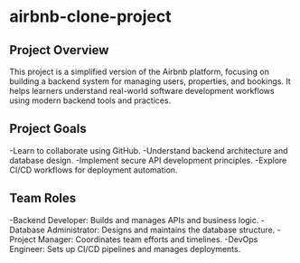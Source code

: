 # airbnb-clone-project
## Project Overview
This project is a simplified version of the Airbnb platform, focusing on building a backend system for managing users, properties, and bookings. It helps learners understand real-world software development workflows using modern backend tools and practices.

## Project Goals
-Learn to collaborate using GitHub.
-Understand backend architecture and database design.
-Implement secure API development principles.
-Explore CI/CD workflows for deployment automation.

## Team Roles
-Backend Developer: Builds and manages APIs and business logic.
-Database Administrator: Designs and maintains the database structure.
-Project Manager: Coordinates team efforts and timelines.
-DevOps Engineer: Sets up CI/CD pipelines and manages deployments.


